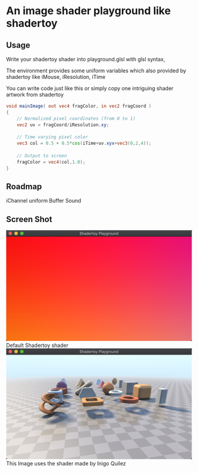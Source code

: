 # An image shader playground like shadertoy

## Usage

Write your shadertoy shader into playground.glsl with glsl syntax,

The environment provides some uniform variables which also provided by shadertoy like iMouse, iResolution, iTime

You can write code just like this or simply copy one intriguing shader artwork from shadertoy

```glsl
void mainImage( out vec4 fragColor, in vec2 fragCoord )
{
    // Normalized pixel coordinates (from 0 to 1)
    vec2 uv = fragCoord/iResolution.xy;

    // Time varying pixel color
    vec3 col = 0.5 + 0.5*cos(iTime+uv.xyx+vec3(0,2,4));

    // Output to screen
    fragColor = vec4(col,1.0);
}
```

## Roadmap

iChannel uniform
Buffer
Sound

## Screen Shot

![Image](https://raw.githubusercontent.com/WeakKnight/shader_toy_playground/master/ScreenShot0.png)
Default Shadertoy shader
![Image](https://raw.githubusercontent.com/WeakKnight/shader_toy_playground/master/ScreenShot1.png)
This Image uses the shader made by Inigo Quilez

